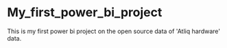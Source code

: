 # My_first_power_bi_project
This is my first power bi project on the open source data of 'Atliq hardware' data.
